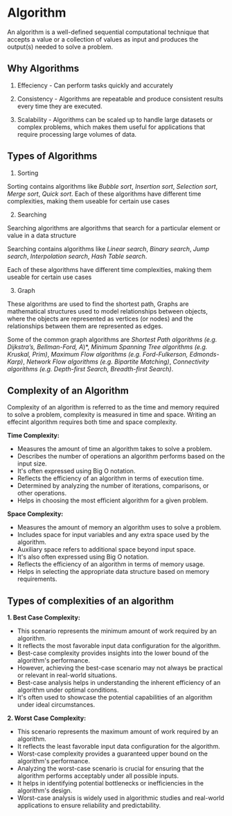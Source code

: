 # Algorithm

An algorithm is a well-defined sequential computational technique that accepts a value or a collection of values as input and produces the output(s) needed to solve a problem.

## Why Algorithms

1. Effeciency - Can perform tasks quickly and accurately
   
2. Consistency - Algorithms are repeatable and produce consistent results every time they are executed.
   
3. Scalability - Algorithms can be scaled up to handle large datasets or complex problems, which makes them useful for applications that require processing large volumes of data.

## Types of Algorithms

1. Sorting

Sorting contains algorithms like *Bubble sort*, *Insertion sort*, *Selection sort*, *Merge sort*, *Quick sort*. Each of these algorithms have different time complexities, making them useable for certain use cases

2. Searching

Searching algorithms are algorithms that search for a particular element or value in a data structure

Searching contains algorithms like *Linear search*, *Binary search*, *Jump search*, *Interpolation search*, *Hash Table search*.

Each of these algorithms have different time complexities, making them useable for certain use cases

3. Graph 

These algorithms are used to find the shortest path, Graphs are mathematical structures used to model relationships between objects, where the objects are represented as vertices (or nodes) and the relationships between them are represented as edges. 

Some of the common graph algorithms are *Shortest Path algorithms (e.g. Dijkstra’s, Bellman-Ford, A*)*, *Minimum Spanning Tree algorithms (e.g. Kruskal, Prim)*, *Maximum Flow algorithms (e.g. Ford-Fulkerson, Edmonds-Karp)*, *Network Flow algorithms (e.g. Bipartite Matching)*, *Connectivity algorithms (e.g. Depth-first Search, Breadth-first Search)*.

## Complexity of an Algorithm

Complexity of an algorithm is referred to as the time and memory required to solve a problem, complexity is measured in time and space. Writing an effecint algorithm requires both time and space complexity.

**Time Complexity:**

- Measures the amount of time an algorithm takes to solve a problem.
- Describes the number of operations an algorithm performs based on the input size.
- It's often expressed using Big O notation.
- Reflects the efficiency of an algorithm in terms of execution time.
- Determined by analyzing the number of iterations, comparisons, or other operations.
- Helps in choosing the most efficient algorithm for a given problem.

**Space Complexity:**

- Measures the amount of memory an algorithm uses to solve a problem.
- Includes space for input variables and any extra space used by the algorithm.
- Auxiliary space refers to additional space beyond input space.
- It's also often expressed using Big O notation.
- Reflects the efficiency of an algorithm in terms of memory usage.
- Helps in selecting the appropriate data structure based on memory requirements.

## Types of complexities of an algorithm

**1. Best Case Complexity:**

- This scenario represents the minimum amount of work required by an algorithm.
- It reflects the most favorable input data configuration for the algorithm.
- Best-case complexity provides insights into the lower bound of the algorithm's performance.
- However, achieving the best-case scenario may not always be practical or relevant in real-world situations.
- Best-case analysis helps in understanding the inherent efficiency of an algorithm under optimal conditions.
- It's often used to showcase the potential capabilities of an algorithm under ideal circumstances.

**2. Worst Case Complexity:**

- This scenario represents the maximum amount of work required by an algorithm.
- It reflects the least favorable input data configuration for the algorithm.
- Worst-case complexity provides a guaranteed upper bound on the algorithm's performance.
- Analyzing the worst-case scenario is crucial for ensuring that the algorithm performs acceptably under all possible inputs.
- It helps in identifying potential bottlenecks or inefficiencies in the algorithm's design.
- Worst-case analysis is widely used in algorithmic studies and real-world applications to ensure reliability and predictability.